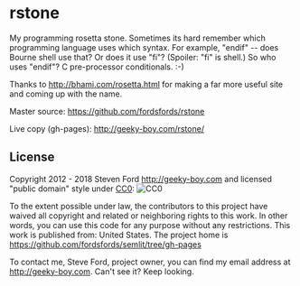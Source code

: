 # rstone
My programming rosetta stone.
Sometimes its hard remember which programming language uses which syntax.
For example, "endif" -- does Bourne shell use that?  Or does it use "fi"?
(Spoiler: "fi" is shell.)
So who uses "endif"?  C pre-processor conditionals.  :-)

Thanks to http://bhami.com/rosetta.html for making a far more useful site and coming up with the name.

Master source: https://github.com/fordsfords/rstone

Live copy (gh-pages): http://geeky-boy.com/rstone/

## License

Copyright 2012 - 2018 Steven Ford http://geeky-boy.com and licensed
"public domain" style under
[CC0](http://creativecommons.org/publicdomain/zero/1.0/):
![CC0](https://licensebuttons.net/p/zero/1.0/88x31.png "CC0")

To the extent possible under law, the contributors to this project have
waived all copyright and related or neighboring rights to this work.
In other words, you can use this code for any purpose without any
restrictions.  This work is published from: United States.  The project home
is https://github.com/fordsfords/semlit/tree/gh-pages

To contact me, Steve Ford, project owner, you can find my email address
at http://geeky-boy.com.  Can't see it?  Keep looking.
